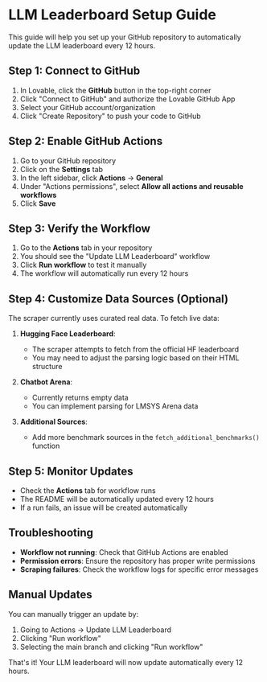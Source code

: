 
# LLM Leaderboard Setup Guide

This guide will help you set up your GitHub repository to automatically update the LLM leaderboard every 12 hours.

## Step 1: Connect to GitHub

1. In Lovable, click the **GitHub** button in the top-right corner
2. Click "Connect to GitHub" and authorize the Lovable GitHub App
3. Select your GitHub account/organization
4. Click "Create Repository" to push your code to GitHub

## Step 2: Enable GitHub Actions

1. Go to your GitHub repository
2. Click on the **Settings** tab
3. In the left sidebar, click **Actions** → **General**
4. Under "Actions permissions", select **Allow all actions and reusable workflows**
5. Click **Save**

## Step 3: Verify the Workflow

1. Go to the **Actions** tab in your repository
2. You should see the "Update LLM Leaderboard" workflow
3. Click **Run workflow** to test it manually
4. The workflow will automatically run every 12 hours

## Step 4: Customize Data Sources (Optional)

The scraper currently uses curated real data. To fetch live data:

1. **Hugging Face Leaderboard**: 
   - The scraper attempts to fetch from the official HF leaderboard
   - You may need to adjust the parsing logic based on their HTML structure

2. **Chatbot Arena**:
   - Currently returns empty data
   - You can implement parsing for LMSYS Arena data

3. **Additional Sources**:
   - Add more benchmark sources in the `fetch_additional_benchmarks()` function

## Step 5: Monitor Updates

- Check the **Actions** tab for workflow runs
- The README will be automatically updated every 12 hours
- If a run fails, an issue will be created automatically

## Troubleshooting

- **Workflow not running**: Check that GitHub Actions are enabled
- **Permission errors**: Ensure the repository has proper write permissions
- **Scraping failures**: Check the workflow logs for specific error messages

## Manual Updates

You can manually trigger an update by:
1. Going to Actions → Update LLM Leaderboard
2. Clicking "Run workflow"
3. Selecting the main branch and clicking "Run workflow"

That's it! Your LLM leaderboard will now update automatically every 12 hours.

